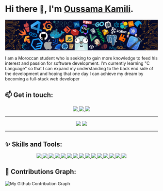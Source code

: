 # Hi there <span style="font-size:24px">👋</span>, I'm <a href="#">Oussama Kamili</a>.

<img src="./imgs/main.png">

<br>

I am a Moroccan student who is seeking to gain more knowledge to feed his interest and passion for software development. I'm currently learning "C Language" so that I can expand my understanding to the back end side of the development and hoping that one day I can achieve my dream by becoming a full-stack web developer

## 📫 Get in touch:

<p align="center">
<!-- 	<a href="https://www.facebook.com/oussama.kamili.39/" title="Facebook">
		<img src="https://img.shields.io/badge/Facebook-%231877F2.svg?style=for-the-badge&logo=Facebook&logoColor=white" />
	</a> -->
	<a href="https://www.instagram.com/kamilislife/" title="Instagram">
		<img src="https://img.shields.io/badge/Instagram-df2059?style=for-the-badge&logo=instagram&logoColor=white" />
	</a>
	<a href="mailto:oussama.kamili@protonmail.com" title="ProtonMail">
		<img src="https://img.shields.io/badge/ProtonMail-657ee4?style=for-the-badge&logo=protonmail&logoColor=white" />
	</a>
  <a href="mailto:kamili.oussama1@gmail.com" title="Gmail">
		<img src="https://img.shields.io/badge/Gmail-c5221f?style=for-the-badge&logo=gmail&logoColor=white" />
	</a>
</p>

---

<p align="center">
  <img width="48%" src="https://github-readme-stats.vercel.app/api?username=oussamakami&show_icons=true&hide_border=true&theme=tokyonight&bg_color=00000000&icon_color=86b3fd&text_color=636777" />
  <img width="48%" src="https://github-readme-streak-stats.herokuapp.com/?user=oussamakami&hide_border=true&theme=tokyonight&background=00000000&dates=636777&currStreakNum=636777&fire=bf91f3" />
</p>

---

## ✨ Skills and Tools:

<p align="center">
	<a href="#" title="HTML5">
		<img src="https://img.shields.io/badge/html5-%23E34F26.svg?style=for-the-badge&logo=html5&logoColor=white" />
	</a>
	<a href="#" title="CSS3">
		<img src="https://img.shields.io/badge/css3-%231572B6.svg?style=for-the-badge&logo=css3&logoColor=white" />
	</a>
	<a href="#" title="JavaScript">
		<img src="https://img.shields.io/badge/javascript-%23323330.svg?style=for-the-badge&logo=javascript&logoColor=%23F7DF1E" />
	</a>
  	<a href="#" title="SASS">
		<img src="https://img.shields.io/badge/SASS-hotpink.svg?style=for-the-badge&logo=SASS&logoColor=white" />
	</a>
	<a href="#" title="GIT">
		<img src="https://img.shields.io/badge/git-%23F05033.svg?style=for-the-badge&logo=git&logoColor=white" />
	</a>
	<a href="#" title="BootStrap">
		<img src="https://img.shields.io/badge/bootstrap-%23563D7C.svg?style=for-the-badge&logo=bootstrap&logoColor=white" />
	</a>
	<a href="#" title="jQuery">
		<img src="https://img.shields.io/badge/jquery-%230769AD.svg?style=for-the-badge&logo=jquery&logoColor=white" />
	</a>
	<a href="#" title="NodeJS">
		<img src="https://img.shields.io/badge/node.js-6DA55F?style=for-the-badge&logo=node.js&logoColor=white" />
	</a>
	<a href="#" title="Figma">
		<img src="https://img.shields.io/badge/figma-9a54f2?style=for-the-badge&logo=figma&logoColor=white" />
	</a>
	<a href="#" title="Vim">
		<img src="https://img.shields.io/badge/VIM-%2311AB00.svg?style=for-the-badge&logo=vim&logoColor=white" />
	</a>
	<a href="#" title="Shell Scripting">
		<img src="https://img.shields.io/badge/shell_script-%23121011.svg?style=for-the-badge&logo=gnu-bash&logoColor=white" />
	</a>
	<a href="#" title="Firefox Developer Edition">
		<img src="https://img.shields.io/badge/Firefox%20dev-0d85fd?style=for-the-badge&logo=firefox&logoColor=white" />
	</a>
	<a href="#" title="Ubuntu">
		<img src="https://img.shields.io/badge/Ubuntu-E95420?style=for-the-badge&logo=ubuntu&logoColor=white" />
	</a>
	<a href="#" title="Visual Studio Code">
		<img src="https://img.shields.io/badge/Visual%20Studio%20Code-453786?style=for-the-badge&logo=visual-studio-code&logoColor=white" />
	<a href="#" title="C Language">
		<img src="https://img.shields.io/badge/language-%2339457E.svg?style=for-the-badge&logo=c&logoColor=white" />
	</a>
</p>

## 🌱 Contributions Graph:

![My Github Contribution Graph](https://github-readme-activity-graph.vercel.app/graph?username=oussamakami&hide_border=true&line=588ad9&color=7bafff&bg_color=transparent&point=99c1ff)

<!--
**oussamakami/oussamakami** is a ✨ _special_ ✨ repository because its `README.md` (this file) appears on your GitHub profile.

Here are some ideas to get you started:

- 🔭 I’m currently working on ...
- 🌱 I’m currently learning ...
- 👯 I’m looking to collaborate on ...
- 🤔 I’m looking for help with ...
- 💬 Ask me about ...
- 📫 How to reach me: ...
- 😄 Pronouns: ...
- ⚡ Fun fact: ...
-->
